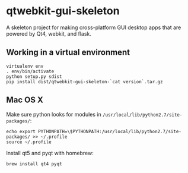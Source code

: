 # qtwebkit-gui-skeleton

A skeleton project for making cross-platform GUI desktop apps that are powered by Qt4, webkit, and flask.

## Working in a virtual environment

    virtualenv env
    . env/bin/activate
    python setup.py sdist
    pip install dist/qtwebkit-gui-skeleton-`cat version`.tar.gz

## Mac OS X

Make sure python looks for modules in `/usr/local/lib/python2.7/site-packages/`:

    echo export PYTHONPATH=\$PYTHONPATH:/usr/local/lib/python2.7/site-packages/ >> ~/.profile
    source ~/.profile

Install qt5 and pyqt with homebrew:

    brew install qt4 pyqt

